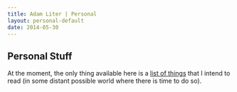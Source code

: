 ```yaml
---
title: Adam Liter | Personal
layout: personal-default
date: 2014-05-30
---
```


## Personal Stuff

At the moment, the only thing available here is a [list of things](http://adamliter.org/personal/reading/) that I intend to read (in some distant possible world where there is time to do so).